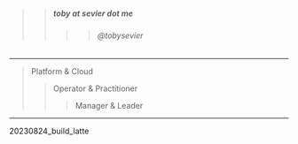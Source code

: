 

> 
>> ##### toby at sevier dot me
>>>> ###### @tobysevier

---

> Platform & Cloud
>> Operator & Practitioner
>>> Manager & Leader

---


20230824_build_latte
